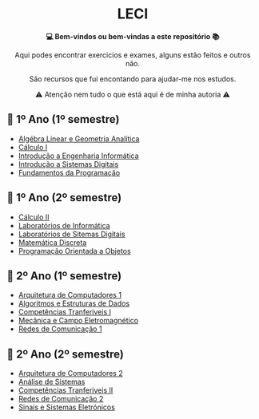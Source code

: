 <h1 align="center">LECI</h1>



<div align="center">
  <strong>💻 Bem-vindos ou bem-vindas a este repositório 📚</strong>
</div>

<div align="center">
  <p>Aqui podes encontrar exercicios e exames, alguns estão feitos e outros não.</p>
  <p>São recursos que fui encontando para ajudar-me nos estudos.</p>
  <p>⚠️ Atenção nem tudo o que está aqui é de minha autoria ⚠️</p>
</div>

## 📖 1º Ano (1º semestre)
- [Algébra Linear e Geometria Analítica](https://github.com/joanassantiago/LECI/tree/main/1%20ano/1%20semestre/ALGA)
- [Cálculo I](https://github.com/joanassantiago/LECI/tree/main/1%20ano/1%20semestre/C1)
- [Introdução a Engenharia Informática](https://github.com/joanassantiago/LECI/tree/main/1%20ano/1%20semestre/IEI)
- [Introdução a Sistemas Digitais](https://github.com/joanassantiago/LECI/tree/main/1%20ano/1%20semestre/ISD)
- [Fundamentos da Programação](https://github.com/joanassantiago/LECI/tree/main/1%20ano/1%20semestre/FP)

## 📖 1º Ano (2º semestre)
- [Cálculo II](https://github.com/joanassantiago/LECI/tree/main/1%20ano/2%20semestre/C2)
- [Laboratórios de Informática](https://github.com/joanassantiago/LECI/tree/main/1%20ano/2%20semestre/LI)
- [Laboratórios de Sitemas Digitais](https://github.com/joanassantiago/LECI/tree/main/1%20ano/2%20semestre/LSD)
- [Matemática Discreta](https://github.com/joanassantiago/LECI/tree/main/1%20ano/2%20semestre/MD/Testes)
- [Programação Orientada a Objetos](https://github.com/joanassantiago/LECI/tree/main/1%20ano/2%20semestre/POO)

## 📖 2º Ano (1º semestre)
- [Arquitetura de Computadores 1](https://github.com/joanassantiago/LECI/tree/main/2oAno/1semestre/AC1)
- [Algoritmos e Estruturas de Dados](https://github.com/joanassantiago/LECI/tree/main/1%20ano/2%20semestre/AED)
- [Competências Tranferiveis I](https://github.com/joanassantiago/LECI/tree/main/1%20ano/2%20semestre/CT1)
- [Mecânica e Campo Eletromagnético](https://github.com/joanassantiago/LECI/tree/main/1%20ano/2%20semestre/MD/MCE)
- [Redes de Comunicação 1](https://github.com/joanassantiago/LECI/tree/main/1%20ano/2%20semestre/RC1)

## 📖 2º Ano (2º semestre)
- [Arquitetura de Computadores 2](https://github.com/joanassantiago/LECI/tree/main/2oAno/2%20semestre/AC2)
- [Análise de Sistemas](https://github.com/joanassantiago/LECI/tree/main/2oAno/2%20semestre/AS)
- [Competências Tranferiveis II](https://github.com/joanassantiago/LECI/tree/main/2oAno/2%20semestre/CT2/PW)
- [Redes de Comunicação 2](https://github.com/joanassantiago/LECI/tree/main/2oAno/2%20semestre/RC2)
- [Sinais e Sistemas Eletrónicos](https://github.com/joanassantiago/LECI/tree/main/2oAno/2%20semestre/SSE)
